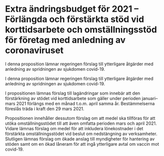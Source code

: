 # Extra ändringsbudget för 2021 – Förlängda och förstärkta stöd vid korttidsarbete och omställningsstöd för företag med anledning av coronaviruset

I denna proposition lämnar regeringen förslag till ytterligare åtgärder med anledning av spridningen av sjukdomen covid-19.

I denna proposition lämnar regeringen förslag till ytterligare åtgärder med anledning av spridningen av sjukdomen covid-19.

I propositionen lämnas förslag till lagändringar som innebär att den förstärkning av stödet vid korttidsarbete som gäller under perioden januari–mars 2021 förlängs med en månad t.o.m. april samma år. Bestämmelserna  föreslås träda i kraft den 29 mars 2021.

Propositionen innehåller dessutom förslag om att medel ska tillföras för att utöka omställningsstödet till att även omfatta perioden mars och april 2021. Vidare lämnas förslag om medel för att inkludera lönekostnader i det förstärkta omställningsstödet vid beslut om nedstängning av verksamheter. Slutligen lämnas förslag om ökade anslag till myndigheter för hantering av stöden samt om en ökad låneram för att ingå ytterligare avtal om vaccin mot covid-19.
